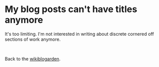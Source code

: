 # My blog posts can't have titles anymore

It's too limiting. I'm not interested in writing about discrete cornered off sections of work anymore. 

<br>

Back to the [wikiblogarden](/wikiblogarden).
